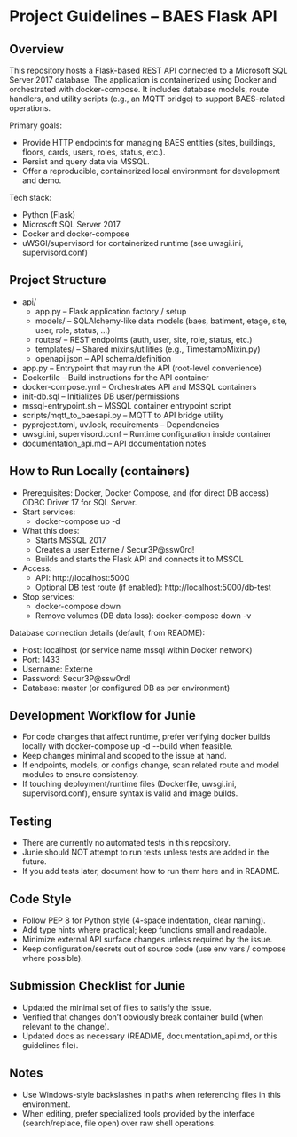 # Project Guidelines – BAES Flask API

## Overview
This repository hosts a Flask-based REST API connected to a Microsoft SQL Server 2017 database. The application is containerized using Docker and orchestrated with docker-compose. It includes database models, route handlers, and utility scripts (e.g., an MQTT bridge) to support BAES-related operations.

Primary goals:
- Provide HTTP endpoints for managing BAES entities (sites, buildings, floors, cards, users, roles, status, etc.).
- Persist and query data via MSSQL.
- Offer a reproducible, containerized local environment for development and demo.

Tech stack:
- Python (Flask)
- Microsoft SQL Server 2017
- Docker and docker-compose
- uWSGI/supervisord for containerized runtime (see uwsgi.ini, supervisord.conf)

## Project Structure
- api/
  - app.py – Flask application factory / setup
  - models/ – SQLAlchemy-like data models (baes, batiment, etage, site, user, role, status, …)
  - routes/ – REST endpoints (auth, user, site, role, status, etc.)
  - templates/ – Shared mixins/utilities (e.g., TimestampMixin.py)
  - openapi.json – API schema/definition
- app.py – Entrypoint that may run the API (root-level convenience)
- Dockerfile – Build instructions for the API container
- docker-compose.yml – Orchestrates API and MSSQL containers
- init-db.sql – Initializes DB user/permissions
- mssql-entrypoint.sh – MSSQL container entrypoint script
- scripts/mqtt_to_baesapi.py – MQTT to API bridge utility
- pyproject.toml, uv.lock, requirements – Dependencies
- uwsgi.ini, supervisord.conf – Runtime configuration inside container
- documentation_api.md – API documentation notes

## How to Run Locally (containers)
- Prerequisites: Docker, Docker Compose, and (for direct DB access) ODBC Driver 17 for SQL Server.
- Start services:
  - docker-compose up -d
- What this does:
  - Starts MSSQL 2017
  - Creates a user Externe / Secur3P@ssw0rd!
  - Builds and starts the Flask API and connects it to MSSQL
- Access:
  - API: http://localhost:5000
  - Optional DB test route (if enabled): http://localhost:5000/db-test
- Stop services:
  - docker-compose down
  - Remove volumes (DB data loss): docker-compose down -v

Database connection details (default, from README):
- Host: localhost (or service name mssql within Docker network)
- Port: 1433
- Username: Externe
- Password: Secur3P@ssw0rd!
- Database: master (or configured DB as per environment)

## Development Workflow for Junie
- For code changes that affect runtime, prefer verifying docker builds locally with docker-compose up -d --build when feasible.
- Keep changes minimal and scoped to the issue at hand.
- If endpoints, models, or configs change, scan related route and model modules to ensure consistency.
- If touching deployment/runtime files (Dockerfile, uwsgi.ini, supervisord.conf), ensure syntax is valid and image builds.

## Testing
- There are currently no automated tests in this repository.
- Junie should NOT attempt to run tests unless tests are added in the future.
- If you add tests later, document how to run them here and in README.

## Code Style
- Follow PEP 8 for Python style (4-space indentation, clear naming).
- Add type hints where practical; keep functions small and readable.
- Minimize external API surface changes unless required by the issue.
- Keep configuration/secrets out of source code (use env vars / compose where possible).

## Submission Checklist for Junie
- Updated the minimal set of files to satisfy the issue.
- Verified that changes don’t obviously break container build (when relevant to the change).
- Updated docs as necessary (README, documentation_api.md, or this guidelines file).

## Notes
- Use Windows-style backslashes in paths when referencing files in this environment.
- When editing, prefer specialized tools provided by the interface (search/replace, file open) over raw shell operations.
